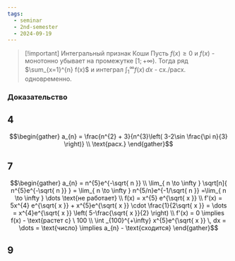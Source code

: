 ```yaml
---
tags:
  - seminar
  - 2nd-semester
  - 2024-09-19
---
```

> [!important] Интегральный признак Коши
> Пусть $f(x) \geq 0$ и $f(x)$ - монотонно убывает на промежутке $[1; +\infty)$. Тогда ряд $\sum_{x=1}^{n} f(x)$ и интеграл $\int _{1}^{\infty} f(x)\, dx$ - сх./расх. одновременно.
> 

### Доказательство



## 4

$$\begin{gather}
a_{n} = \frac{n^{2} + 3}{n^{3}\left( 3-2\sin \frac{\pi n}{3} \right)} \\
\text{расх.}
\end{gather}$$

## 7

$$\begin{gather}
a_{n} = n^{5}e^{-\sqrt{ n }} \\
\lim_{ n \to \infty } \sqrt[n]{ n^{5}e^{-\sqrt{ n }} } = \lim_{ n \to \infty } n^{5/n}e^{-1/\sqrt{ n }} =\lim_{ n \to \infty } \dots \text{не работает} \\
f(x) = x^{5} e^{\sqrt{ x }} \\
f'(x) = 5x^{4} e^{\sqrt{ x }} + x^{5}e^{\sqrt{ x }} \cdot \frac{1}{2\sqrt{ x }} = \dots = x^{4}e^{\sqrt{ x }} \left( 5-\frac{\sqrt{ x }}{2} \right)  \\
f'(x) = 0 \implies f(x) - \text{растет c} \ 100 \\
\int _{100}^{+\infty} x^{5}e^{\sqrt{ x }} \, dx = \dots = \text{число} \implies a_{n} - \text{сходится}
\end{gather}$$

## 9

